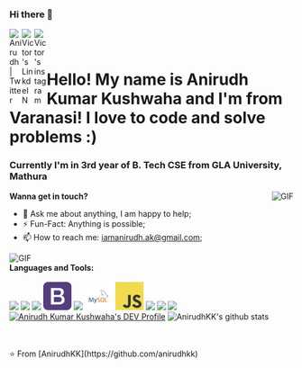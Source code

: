 ### Hi there 👋

<a href="https://twitter.com/AnirudhKumarKu5">
<img align="left" alt="Anirudh | Twitter" width="22px" src="https://cdn.jsdelivr.net/npm/simple-icons@v3/icons/twitter.svg" /></a>
<a href="https://in.linkedin.com/in/anirudh-kumar-kushwaha-242369191/">
<img align="left" alt="Victor's LinkdeIN" width="22px" src="https://cdn.jsdelivr.net/npm/simple-icons@v3/icons/linkedin.svg" /></a>
<a href="https://www.instagram.com/awesome_humpty">
  <img align="left" alt="Victor's instagram" width="22px" src="https://cdn.jsdelivr.net/npm/simple-icons@v3/icons/instagram.svg" /></a>
  <br />
  <br />
<h1>Hello! My name is Anirudh Kumar Kushwaha and I'm from Varanasi! I love to code and solve problems :) </h1>
<h3>Currently I'm in 3rd year of B. Tech CSE from GLA University, Mathura</h3>

<img align="right" alt="GIF" src="https://media.giphy.com/media/xT9IgzoKnwFNmISR8I/giphy.gif" />

**Wanna get in touch?**
- 💬 Ask me about anything, I am happy to help;
- ⚡️ Fun-Fact: Anything is possible;
- 📫 How to reach me: iamanirudh.ak@gmail.com;
<img align="right" width="1000px" alt="GIF" src="https://media.giphy.com/media/TilmLMmWrRYYHjLfub/giphy.gif" />

**Languages and Tools:** 
<br />
<br />
<code><img height="50" src="https://image.flaticon.com/icons/svg/226/226777.svg"></code>
<code><img height="50" src="https://image.flaticon.com/icons/svg/919/919827.svg"></code>
<code><img height="50" src="https://image.flaticon.com/icons/svg/919/919826.svg"></code>
<code><img height="50" src="https://raw.githubusercontent.com/github/explore/80688e429a7d4ef2fca1e82350fe8e3517d3494d/topics/bootstrap/bootstrap.png"></code>
<code><img height="50" src="https://image.flaticon.com/icons/svg/528/528261.svg"></code>
<code><img height="50" src="https://raw.githubusercontent.com/github/explore/80688e429a7d4ef2fca1e82350fe8e3517d3494d/topics/mysql/mysql.png"></code>
<code><img height="50" src="https://raw.githubusercontent.com/github/explore/80688e429a7d4ef2fca1e82350fe8e3517d3494d/topics/javascript/javascript.png"></code>
<code><img height="50" src="https://image.flaticon.com/icons/svg/919/919852.svg"></code>
<code><img height="50" src="https://image.flaticon.com/icons/svg/919/919825.svg"></code>
<code><img height="50" src="https://image.flaticon.com/icons/svg/3234/3234053.svg"></code>
[![Anirudh Kumar Kushwaha's DEV Profile](https://d2fltix0v2e0sb.cloudfront.net/dev-badge.svg)](https://dev.to/anirudhkk)
![AnirudhKK's github stats](https://github-readme-stats.vercel.app/api?username=anirudhkk&show_icons=true&hide_border=true)

<br />
<br />
⭐️ From [AnirudhKK](https://github.com/anirudhkk)
